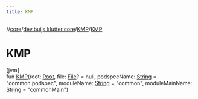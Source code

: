 ```yaml
---
title: KMP
---
```

//[core](../../../index.html)/[dev.buijs.klutter.core](../index.html)/[KMP](index.html)/[KMP](-k-m-p.html)



# KMP



[jvm]\
fun [KMP](-k-m-p.html)(root: [Root](../-root/index.html), file: [File](https://docs.oracle.com/javase/8/docs/api/java/io/File.html)? = null, podspecName: [String](https://kotlinlang.org/api/latest/jvm/stdlib/kotlin/-string/index.html) = "common.podspec", moduleName: [String](https://kotlinlang.org/api/latest/jvm/stdlib/kotlin/-string/index.html) = "common", moduleMainName: [String](https://kotlinlang.org/api/latest/jvm/stdlib/kotlin/-string/index.html) = "commonMain")




